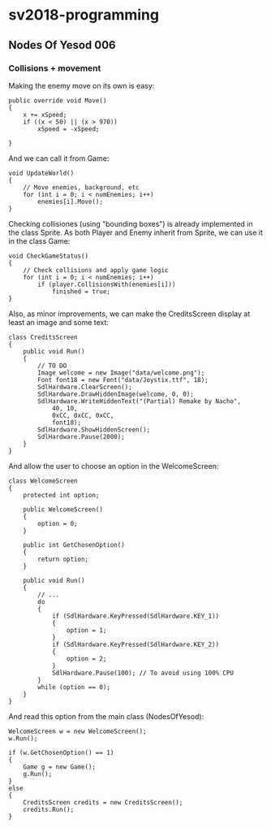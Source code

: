 # sv2018-programming

## Nodes Of Yesod 006

### Collisions + movement

Making the enemy move on its own is easy:

```
public override void Move()
{
    x += xSpeed;
    if ((x < 50) || (x > 970))
        xSpeed = -xSpeed;

}
```

And we can call it from Game:

```
void UpdateWorld()
{
    // Move enemies, background, etc 
    for (int i = 0; i < numEnemies; i++)
        enemies[i].Move();
}
```

Checking collisiones (using "bounding boxes") is already implemented in the
class Sprite. As both Player and Enemy inherit from Sprite, we can use it
in the class Game:

```
void CheckGameStatus()
{
    // Check collisions and apply game logic
    for (int i = 0; i < numEnemies; i++)
        if (player.CollisionsWith(enemies[i]))
            finished = true;
}
```


Also, as minor improvements, we can make the CreditsScreen display at least
an image and some text:

```
class CreditsScreen
{
    public void Run()
    {
        // TO DO
        Image welcome = new Image("data/welcome.png");
        Font font18 = new Font("data/Joystix.ttf", 18);
        SdlHardware.ClearScreen();
        SdlHardware.DrawHiddenImage(welcome, 0, 0);
        SdlHardware.WriteHiddenText("(Partial) Remake by Nacho",
            40, 10,
            0xCC, 0xCC, 0xCC,
            font18);
        SdlHardware.ShowHiddenScreen();
        SdlHardware.Pause(2000);
    }
}
```

And allow the user to choose an option in the WelcomeScreen:


```
class WelcomeScreen
{
    protected int option;

    public WelcomeScreen()
    {
        option = 0;
    }

    public int GetChosenOption()
    {
        return option;
    }

    public void Run()
    {
        // ...
        do
        {
            if (SdlHardware.KeyPressed(SdlHardware.KEY_1))
            {
                option = 1;
            }
            if (SdlHardware.KeyPressed(SdlHardware.KEY_2))
            {
                option = 2;
            }
            SdlHardware.Pause(100); // To avoid using 100% CPU
        }
        while (option == 0);
    }
}
```

And read this option from the main class (NodesOfYesod):

```
WelcomeScreen w = new WelcomeScreen();
w.Run();

if (w.GetChosenOption() == 1)
{
    Game g = new Game();
    g.Run();
}
else
{
    CreditsScreen credits = new CreditsScreen();
    credits.Run();
}
```

